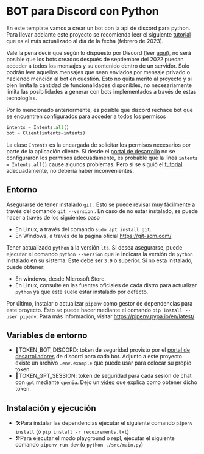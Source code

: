 # BOT para Discord con Python

En este template vamos a crear un bot con la api de discord para python. Para llevar adelante este proyecto se recomienda leer el siguiente [tutorial](https://www.pragnakalp.com/create-discord-bot-using-python-tutorial-with-examples/) que es el más actualizado al día de la fecha (febrero de 2023).

Vale la pena decir que según lo dispuesto por Discord (leer [aquí](https://support-dev.discord.com/hc/en-us/articles/4404772028055-Message-Content-Privileged-Intent-FAQ)), no será posible que los bots creados después de septiembre del 2022 puedan acceder a todos los mensajes y su contenido dentro de un servidor. Solo podrán leer aquellos mensajes que sean enviados por mensaje privado o haciendo mención al bot en cuestión. Esto no quita merito al proyecto y si bien limita la cantidad de funcionalidades disponibles, no necesariamente limita las posibilidades a generar con bots implementados a través de estas tecnologías.

Por lo mencionado anteriormente, es posible que discord rechace bot que se encuentren configurados para acceder a todos los permisos

```python
intents = Intents.all()
bot = Client(intents=intents)
```

La clase `Intents` es la encargada de solicitar los permisos necesarios por parte de la aplicación cliente. Si desde el [portal de desarrollo](https://discord.com/developers/applications) no se configuraron los permisos adecuadamente, es probable que la línea `intents = Intents.all()` cause algunos problemas. Pero si se siguió el [tutorial](https://www.pragnakalp.com/create-discord-bot-using-python-tutorial-with-examples/) adecuadamente, no debería haber inconvenientes.

## Entorno

Asegurarse de tener instalado `git` . Esto se puede revisar muy fácilmente a través del comando `git --version` . En caso de no estar instalado, se puede hacer a través de los siguientes paso

- En Linux, a través del comando `sudo apt install git`.
- En Windows, a través de la pagina oficial https://git-scm.com/

Tener actualizado `python` a la versión `lts`. Si desea asegurarse, puede ejecutar el comando `python --version` que le indicara la versión de `python` instalado en su sistema. Este debe ser `3.9` o superior. Si no esta instalado, puede obtener:

- En windows, desde Microsoft Store.
- En Linux, consulte en las fuentes oficiales de cada distro para actualizar `python` ya que este suele estar instalado por defecto.

Por último, instalar o actualizar `pipenv` como gestor de dependencias para este proyecto. Esto se puede hacer mediante el comando `pip install --user pipenv`. Para más información, visitar https://pipenv.pypa.io/en/latest/

## Variables de entorno

- 🔐TOKEN_BOT_DISCORD: token de seguridad provisto por el [portal de desarrolladores](https://discord.com/developers/applications) de discord para cada bot. Adjunto a este proyecto existe un archivo `.env.example` que puede usar para colocar su propio token.
- 🔐TOKEN_GPT_SESSION: token de seguridad para cada sesión de chat con `gpt` mediante `openia`. Dejo un [video](https://youtu.be/TdNSj_qgdFk?t=179) que explica como obtener dicho token.

## Instalación y ejecución

- 🛠Para instalar las dependencias ejecutar el siguiente comando `pipenv install` (o `pip install -r requirements.txt`)
- ⚒Para ejecutar el modo playground o repl, ejecutar el siguiente comando `pipenv run dev` (o `python ./src/main.py`)
